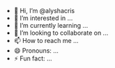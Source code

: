 - 👋 Hi, I’m @alyshacris
- 👀 I’m interested in ...
- 🌱 I’m currently learning ...
- 💞️ I’m looking to collaborate on ...
- 📫 How to reach me ...
- 😄 Pronouns: ...
- ⚡ Fun fact: ...

<!---
alyshacris/alyshacris is a ✨ special ✨ repository because its `README.md` (this file) appears on your GitHub profile.
You can click the Preview link to take a look at your changes.
--->
